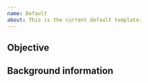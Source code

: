 ```yaml
---
name: Default
about: This is the current default template.
---
```


## Objective



## Background information


